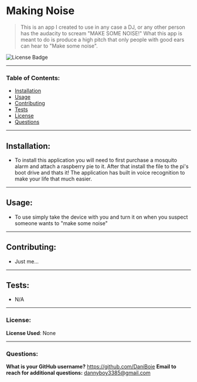 
# Making Noise
> This is an app I created to use in any case a DJ, or any other person has the audacity to scream "MAKE SOME NOISE!" What this app is meant to do is produce a high pitch that only people with good ears can hear to "Make some noise".

![License Badge](https://img.shields.io/badge/license-None-blue.svg)

***
### Table of Contents:
* [Installation](#installation)
* [Usage](#usage)
* [Contributing](#contributing)
* [Tests](#tests)
* [License](#license)
* [Questions](#questions)

***
## Installation:
 - To install this application you will need to first purchase a mosquito alarm and attach a raspberry pie to it. After that install the file to the pi's boot drive and thats it! The application has built in voice recognition to make your life that much easier.

***
## Usage:
 - To use simply take the device with you and turn it on when you suspect someone wants to "make some noise"
***
## Contributing:
 - Just me...
***
## Tests:
 - N/A
***
### License:
**License Used**: None
***
### Questions: 
**What is your GitHub username?** https://github.com/DaniBoie
**Email to reach for additional questions:** dannyboy3385@gmail.com
